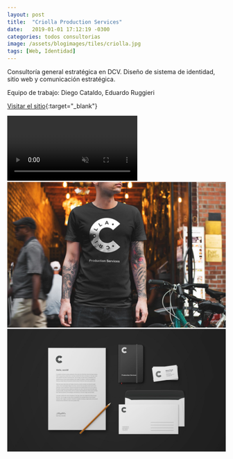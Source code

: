 ```yaml
---
layout: post
title:  "Criolla Production Services"
date:   2019-01-01 17:12:19 -0300
categories: todos consultorias
image: /assets/blogimages/tiles/criolla.jpg
tags: [Web, Identidad]
---
```

Consultoría general estratégica en DCV. Diseño de sistema de identidad, sitio web y comunicación estratégica.

Equipo de trabajo: Diego Cataldo, Eduardo Ruggieri

[Visitar el sitio](https://criollafilms.com/){:target="_blank"}

<video autobuffer autoPlay loop muted><source src="/assets/blogimages/criolla-1.mp4" type="video/mp4" /></video>
<img class="post-image-full" src="/assets/blogimages/criolla-2.jpg">
<img class="post-image-full" src="/assets/blogimages/criolla-3.jpg">

